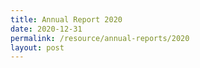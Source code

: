 ```yaml
---
title: Annual Report 2020
date: 2020-12-31
permalink: /resource/annual-reports/2020
layout: post
---
```

